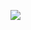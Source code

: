 [![](https://jitpack.io/v/Developer-Masum/Call-Dual-SIM.svg)](https://jitpack.io/#Developer-Masum/Call-Dual-SIM)

